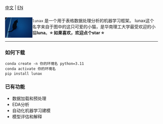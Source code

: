 [中文](README.md) | [EN](README.EN.md)
### 

<div>

<a href="https://github.com/yangfa-zhang/lunax"><img src="./imgs/luna.jpg" width="90" align="left" /></a>``lunax`` 是一个用于表格数据处理分析的机器学习框架。 lunax这个名字来自于图中的这只可爱的小猫，是华南理工大学最受欢迎的小猫**luna**。**⭐️ 如果喜欢，欢迎点个star ⭐️**
</div>

---

### 如何下载
```
conda create -n 你的环境名 python=3.11
conda activate 你的环境名
pip install lunax
```

### 已有功能
- 数据加载和预处理
- EDA分析
- 自动化机器学习建模
- 模型评估和解释

